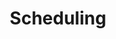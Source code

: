 ---
title: Scheduling
description: Learn about pipeline specifications.
author:
tags:
categories:
series: 
seriesPart: 
date:
weight: 
---
